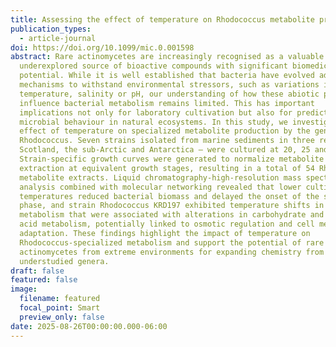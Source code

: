 ```yaml
---
title: Assessing the effect of temperature on Rhodococcus metabolite production
publication_types:
  - article-journal
doi: https://doi.org/10.1099/mic.0.001598
abstract: Rare actinomycetes are increasingly recognised as a valuable yet
  underexplored source of bioactive compounds with significant biomedical
  potential. While it is well established that bacteria have evolved adaptive
  mechanisms to withstand environmental stressors, such as variations in
  temperature, salinity or pH, our understanding of how these abiotic parameters
  influence bacterial metabolism remains limited. This has important
  implications not only for laboratory cultivation but also for predicting
  microbial behaviour in natural ecosystems. In this study, we investigated the
  effect of temperature on specialized metabolite production by the genus
  Rhodococcus. Seven strains isolated from marine sediments in three regions –
  Scotland, the sub-Arctic and Antarctica – were cultured at 20, 25 and 30 °C.
  Strain-specific growth curves were generated to normalize metabolite
  extraction at equivalent growth stages, resulting in a total of 54 Rhodococcus
  metabolite extracts. Liquid chromatography-high-resolution mass spectrometry
  analysis combined with molecular networking revealed that lower cultivation
  temperatures reduced bacterial biomass and delayed the onset of the stationary
  phase, and strain Rhodococcus KRD197 exhibited temperature shifts in
  metabolism that were associated with alterations in carbohydrate and fatty
  acid metabolism, potentially linked to osmotic regulation and cell membrane
  adaptation. These findings highlight the impact of temperature on
  Rhodococcus-specialized metabolism and support the potential of rare
  actinomycetes from extreme environments for expanding chemistry from these
  understudied genera.
draft: false
featured: false
image:
  filename: featured
  focal_point: Smart
  preview_only: false
date: 2025-08-26T00:00:00.000-06:00
---
```

